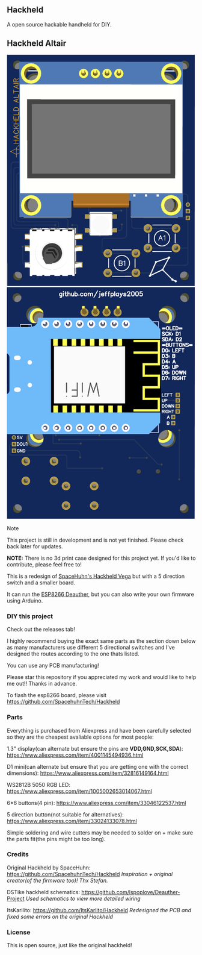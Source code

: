 ## Hackheld

A open source hackable handheld for DIY.

## Hackheld Altair

<img width="500" src="Hackheld_Altair_Images/Front.png"/> <img width="500" src="Hackheld_Altair_Images/Back.png"/>

> [!NOTE]
> This project is still in development and is not yet finished. Please check back later for updates.

**NOTE:** There is no 3d print case designed for this project yet. If you'd like to contribute, please feel free to!

This is a redesign of [SpaceHuhn's Hackheld Vega](https://github.com/SpacehuhnTech/Hackheld) but with a 5 direction switch and a smaller board.

It can run the [ESP8266 Deauther](https://github.com/spacehuhntech/esp8266_deauther), but you can also write your own firmware using Arduino.

### DIY this project

Check out the releases tab!

I highly recommend buying the exact same parts as the section down below as many manufacturers use different 5 directional switches and I've designed the routes according to the one thats listed.

You can use any PCB manufacturing!

Please star this repository if you appreciated my work and would like to help me out!! Thanks in advance.

To flash the esp8266 board, please visit https://github.com/SpacehuhnTech/Hackheld

### Parts

Everything is purchased from Aliexpress and have been carefully selected so they are the cheapest avaliable options for most people:

1.3" display(can alternate but ensure the pins are **VDD,GND,SCK,SDA**): https://www.aliexpress.com/item/4001145494936.html

D1 mini(can alternate but ensure that you are getting one with the correct dimensions): https://www.aliexpress.com/item/32816149164.html

WS2812B 5050 RGB LED: https://www.aliexpress.com/item/1005002653014067.html

6*6 buttons(4 pin): https://www.aliexpress.com/item/33046122537.html

5 direction button(not suitable for alternatives): https://www.aliexpress.com/item/33024133078.html

Simple soldering and wire cutters may be needed to solder on + make sure the parts fit(the pins might be too long).

### Credits
Original Hackheld by SpaceHuhn: https://github.com/SpacehuhnTech/Hackheld *Inspiration + original creator(of the firmware too)! Thx Stefan.*

DSTike hackheld schematics: https://github.com/lspoplove/Deauther-Project *Used schematics to view more detailed wiring*

ItsKarilito: https://github.com/ItsKarlito/Hackheld *Redesigned the PCB and fixed some errors on the original Hackheld*

### License

This is open source, just like the original hackheld!
